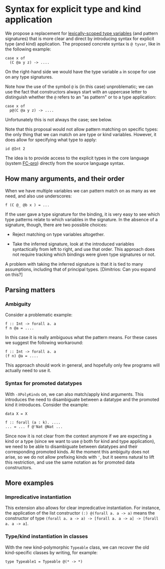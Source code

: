 # Syntax for explicit type and kind application


We propose a replacement for [lexically-scoped type variables](http://www.haskell.org/ghc/docs/latest/html/users_guide/other-type-extensions.html#scoped-type-variables) (and pattern signatures) that is
more clear and direct by introducing syntax for explicit type (and kind)
application. The proposed concrete syntax is `@ tyvar`, like in the following example:

```wiki
case x of
  (C @a y z) -> ....
```


On the right-hand side we would have the type variable `a` in scope for use on 
any type signatures.


Note how the use of the symbol `@` is (in this case) unproblematic; we can
use the fact that constructors always start with an uppercase letter to distinguish
whether the `@` refers to an "as pattern" or to a type application:

```wiki
case x of
  p@(C @a y z) -> ....
```


Unfortunately this is not always the case; see below.


Note that this proposal would not allow pattern matching on specific types:
the only thing that we can match on are type or kind variables. However, it
does allow for specifying what type to apply:

```wiki
id @Int 2
```


The idea is to provide access to the explicit types in the core language
(system [ FC-pro](http://dreixel.net/research/pdf/ghp.pdf))
directly from the source language syntax.

## How many arguments, and their order


When we have multiple variables we can pattern match on as many as we need,
and also use underscores:

```wiki
f (C @_ @b x ) = ...
```


If the user gave a type signature for the binding, it is very easy to see
which type patterns relate to which variables in the signature. In the absence
of a signature, though, there are two possible choices:

- Reject matching on type variables altogether.

- Take the inferred signature, look at the introduced variables syntactically
  from left to right, and use that order. This approach does not require tracking
  which bindings were given type signatures or not.


A problem with taking the inferred signature is that it is tied to
many assumptions, including that of principal types.
\[Dimitrios: Can you expand on this?\]

## Parsing matters

### Ambiguity


Consider a problematic example:

```wiki
f :: Int -> forall a. a
f n @a = ....
```


In this case it is really ambiguous what the pattern means. For these
cases we suggest the following workaround:

```wiki
f :: Int -> forall a. a
(f n) @a = ....
```


This approach should work in general, and hopefully only few programs will
actually need to use it.

### Syntax for promoted datatypes


With `-XPolyKinds` on, we can also match/apply kind arguments. This introduces the
need to disambiguate between a datatype and the promoted kind it introduces.
Consider the example:

```wiki
data X = X

f :: forall (a : k). ....
... = ... f @'Nat @Nat ...
```


Since now it is not clear from the context anymore if we are expecting a kind
or a type (since we want to use `@` both for kind and type application), we need to be
able to disambiguate between datatypes and their corresponding promoted kinds.
At the moment this ambiguity does not arise, so we do not allow prefixing
kinds with `'`, but it seems natural to lift this restriction, and use the
same notation as for promoted data constructors.

## More examples

### Impredicative instantiation


This extension also allows for clear impredicative instantiation. For instance,
the application of the list constructor `(:) @(forall a. a -> a)` means
the constructor of type
`(forall a. a -> a) -> [forall a. a -> a] -> [forall a. a -> a]`.

### Type/kind instantiation in classes


With the new kind-polymorphic `Typeable` class, we can recover the old
kind-specific classes by writing, for example:

```wiki
type Typeable1 = Typeable @(* -> *)
```